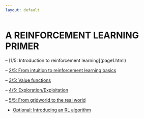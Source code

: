 ```yaml
---
layout: default
---
```


<h1> A REINFORCEMENT LEARNING PRIMER </h1>
– [1/5: Introduction to reinforcement learning](page1.html)

– [2/5: From intuition to reinforcement learning basics](new_page2.html)

– [3/5: Value functions](new_page3.html)

– [4/5: Exploration/Exploitation](new_page4.html)

– [5/5: From gridworld to the real world ](new_page5.html)

- [Optional: Introducing an RL algorithm](page7.html)
